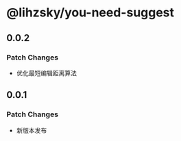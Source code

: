 # @lihzsky/you-need-suggest

## 0.0.2
### Patch Changes

- 优化最短编辑距离算法

## 0.0.1
### Patch Changes

- 新版本发布
